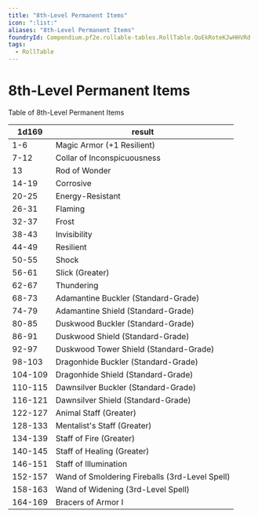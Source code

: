 ```yaml
---
title: "8th-Level Permanent Items"
icon: ":list:"
aliases: "8th-Level Permanent Items"
foundryId: Compendium.pf2e.rollable-tables.RollTable.QoEkRoteKJwHHVRd
tags:
  - RollTable
---
```


# 8th-Level Permanent Items
Table of 8th-Level Permanent Items

| 1d169 | result |
|------|--------|
| 1-6 | Magic Armor (+1 Resilient) |
| 7-12 | Collar of Inconspicuousness |
| 13 | Rod of Wonder |
| 14-19 | Corrosive |
| 20-25 | Energy-Resistant |
| 26-31 | Flaming |
| 32-37 | Frost |
| 38-43 | Invisibility |
| 44-49 | Resilient |
| 50-55 | Shock |
| 56-61 | Slick (Greater) |
| 62-67 | Thundering |
| 68-73 | Adamantine Buckler (Standard-Grade) |
| 74-79 | Adamantine Shield (Standard-Grade) |
| 80-85 | Duskwood Buckler (Standard-Grade) |
| 86-91 | Duskwood Shield (Standard-Grade) |
| 92-97 | Duskwood Tower Shield (Standard-Grade) |
| 98-103 | Dragonhide Buckler (Standard-Grade) |
| 104-109 | Dragonhide Shield (Standard-Grade) |
| 110-115 | Dawnsilver Buckler (Standard-Grade) |
| 116-121 | Dawnsilver Shield (Standard-Grade) |
| 122-127 | Animal Staff (Greater) |
| 128-133 | Mentalist's Staff (Greater) |
| 134-139 | Staff of Fire (Greater) |
| 140-145 | Staff of Healing (Greater) |
| 146-151 | Staff of Illumination |
| 152-157 | Wand of Smoldering Fireballs (3rd-Level Spell) |
| 158-163 | Wand of Widening (3rd-Level Spell) |
| 164-169 | Bracers of Armor I |

